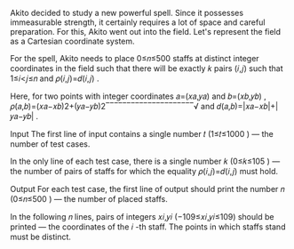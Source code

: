 Akito decided to study a new powerful spell. Since it possesses immeasurable strength, it certainly requires a lot of space and careful preparation. For this, Akito went out into the field. Let's represent the field as a Cartesian coordinate system.

For the spell, Akito needs to place 0≤𝑛≤500
 staffs at distinct integer coordinates in the field such that there will be exactly 𝑘
 pairs (𝑖,𝑗)
 such that 1≤𝑖<𝑗≤𝑛
 and 𝜌(𝑖,𝑗)=𝑑(𝑖,𝑗)
.

Here, for two points with integer coordinates 𝑎=(𝑥𝑎,𝑦𝑎)
 and 𝑏=(𝑥𝑏,𝑦𝑏)
, 𝜌(𝑎,𝑏)=(𝑥𝑎−𝑥𝑏)2+(𝑦𝑎−𝑦𝑏)2‾‾‾‾‾‾‾‾‾‾‾‾‾‾‾‾‾‾‾‾‾√
 and 𝑑(𝑎,𝑏)=|𝑥𝑎−𝑥𝑏|+|𝑦𝑎−𝑦𝑏|
.

Input
The first line of input contains a single number 𝑡
 (1≤𝑡≤1000
) — the number of test cases.

In the only line of each test case, there is a single number 𝑘
 (0≤𝑘≤105
) — the number of pairs of staffs for which the equality 𝜌(𝑖,𝑗)=𝑑(𝑖,𝑗)
 must hold.

Output
For each test case, the first line of output should print the number 𝑛
 (0≤𝑛≤500
) — the number of placed staffs.

In the following 𝑛
 lines, pairs of integers 𝑥𝑖,𝑦𝑖
 (−109≤𝑥𝑖,𝑦𝑖≤109)
 should be printed — the coordinates of the 𝑖
-th staff. The points in which staffs stand must be distinct.